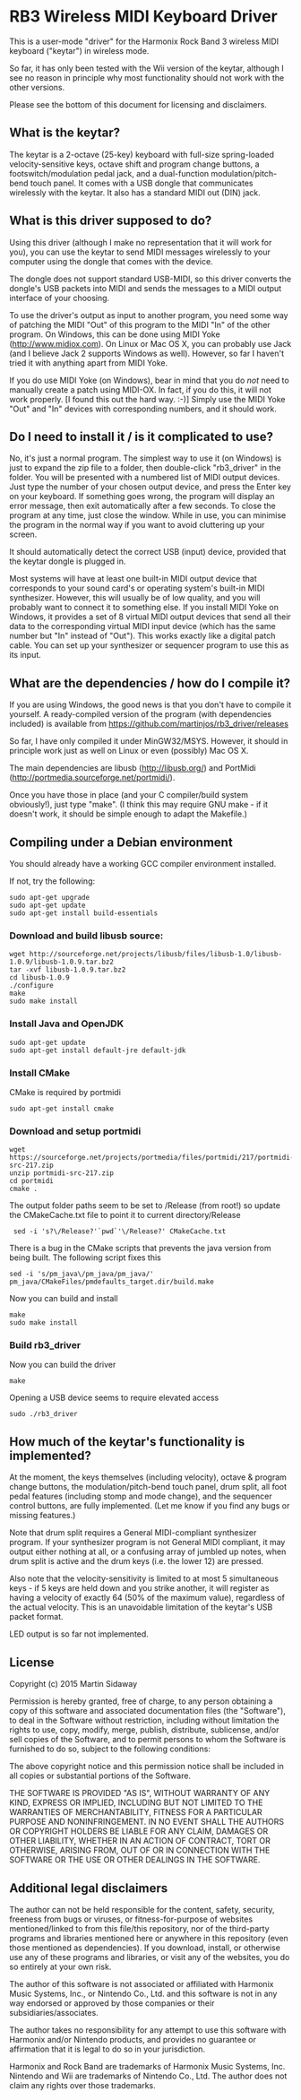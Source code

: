 RB3 Wireless MIDI Keyboard Driver
=================================

This is a user-mode "driver" for the Harmonix Rock Band 3 wireless MIDI
keyboard ("keytar") in wireless mode.

So far, it has only been tested with the Wii version of the keytar, although I
see no reason in principle why most functionality should not work with the
other versions.

Please see the bottom of this document for licensing and disclaimers.


What is the keytar?
-------------------

The keytar is a 2-octave (25-key) keyboard with full-size spring-loaded
velocity-sensitive keys, octave shift and program change buttons, a
footswitch/modulation pedal jack, and a dual-function modulation/pitch-bend
touch panel.  It comes with a USB dongle that communicates wirelessly with the
keytar.  It also has a standard MIDI out (DIN) jack.


What is this driver supposed to do?
-----------------------------------

Using this driver (although I make no representation that it will work for
you), you can use the keytar to send MIDI messages wirelessly to your computer
using the dongle that comes with the device.

The dongle does not support standard USB-MIDI, so this driver converts the
dongle's USB packets into MIDI and sends the messages to a MIDI output
interface of your choosing.

To use the driver's output as input to another program, you need some way of
patching the MIDI "Out" of this program to the MIDI "In" of the other program.
On Windows, this can be done using MIDI Yoke (http://www.midiox.com).  On Linux
or Mac OS X, you can probably use Jack (and I believe Jack 2 supports Windows
as well).  However, so far I haven't tried it with anything apart from MIDI
Yoke.

If you do use MIDI Yoke (on Windows), bear in mind that you do *not* need to
manually create a patch using MIDI-OX.  In fact, if you do this, it will not
work properly.  [I found this out the hard way. :-)]  Simply use the MIDI Yoke
"Out" and "In" devices with corresponding numbers, and it should work.


Do I need to install it / is it complicated to use?
---------------------------------------------------

No, it's just a normal program.  The simplest way to use it (on Windows) is
just to expand the zip file to a folder, then double-click "rb3_driver" in the
folder.  You will be presented with a numbered list of MIDI output devices.
Just type the number of your chosen output device, and press the Enter key on
your keyboard.  If something goes wrong, the program will display an error
message, then exit automatically after a few seconds.  To close the program at
any time, just close the window.  While in use, you can minimise the program in
the normal way if you want to avoid cluttering up your screen.

It should automatically detect the correct USB (input) device, provided that
the keytar dongle is plugged in.

Most systems will have at least one built-in MIDI output device that
corresponds to your sound card's or operating system's built-in MIDI
synthesizer.  However, this will usually be of low quality, and you will
probably want to connect it to something else.  If you install MIDI Yoke on
Windows, it provides a set of 8 virtual MIDI output devices that send all their
data to the corresponding virtual MIDI input device (which has the same number
but "In" instead of "Out").  This works exactly like a digital patch cable.
You can set up your synthesizer or sequencer program to use this as its input.


What are the dependencies / how do I compile it?
------------------------------------------------

If you are using Windows, the good news is that you don't have to compile it
yourself.  A ready-compiled version of the program (with dependencies included)
is available from https://github.com/martinjos/rb3_driver/releases

So far, I have only compiled it under MinGW32/MSYS.  However, it should in
principle work just as well on Linux or even (possibly) Mac OS X.

The main dependencies are libusb (http://libusb.org/) and PortMidi
(http://portmedia.sourceforge.net/portmidi/).

Once you have those in place (and your C compiler/build system obviously!),
just type "make".  (I think this may require GNU make - if it doesn't work, it
should be simple enough to adapt the Makefile.)

Compiling under a Debian environment
------------------------------------

You should already have a working GCC compiler environment installed.

If not, try the following:

```
sudo apt-get upgrade
sudo apt-get update
sudo apt-get install build-essentials
```

### Download and build libusb source:

```
wget http://sourceforge.net/projects/libusb/files/libusb-1.0/libusb-1.0.9/libusb-1.0.9.tar.bz2
tar -xvf libusb-1.0.9.tar.bz2
cd libusb-1.0.9
./configure
make
sudo make install
```

### Install Java and OpenJDK

```
sudo apt-get update
sudo apt-get install default-jre default-jdk
```

### Install CMake

CMake is required by portmidi

```
sudo apt-get install cmake
```

### Download and setup portmidi

```
wget https://sourceforge.net/projects/portmedia/files/portmidi/217/portmidi-src-217.zip
unzip portmidi-src-217.zip
cd portmidi
cmake .
```

The output folder paths seem to be set to /Release (from root!) so update the CMakeCache.txt file
to point it to current directory/Release

```
 sed -i 's?\/Release?'`pwd`'\/Release?' CMakeCache.txt
```

There is a bug in the CMake scripts that prevents the java version from being built. The following script 
fixes this

```
sed -i 's/pm_java\/pm_java/pm_java/' pm_java/CMakeFiles/pmdefaults_target.dir/build.make
```

Now you can build and install

```
make
sudo make install
```

### Build rb3_driver

Now you can build the driver

```
make
```

Opening a USB device seems to require elevated access

```
sudo ./rb3_driver
```


How much of the keytar's functionality is implemented?
------------------------------------------------------

At the moment, the keys themselves (including velocity), octave & program
change buttons, the modulation/pitch-bend touch panel, drum split, all foot
pedal features (including stomp and mode change), and the sequencer control
buttons, are fully implemented.  (Let me know if you find any bugs or missing
features.)

Note that drum split requires a General MIDI-compliant synthesizer program.  If
your synthesizer program is not General MIDI compliant, it may output either
nothing at all, or a confusing array of jumbled up notes, when drum split is
active and the drum keys (i.e. the lower 12) are pressed.

Also note that the velocity-sensitivity is limited to at most 5 simultaneous
keys - if 5 keys are held down and you strike another, it will register as
having a velocity of exactly 64 (50% of the maximum value), regardless of the
actual velocity.  This is an unavoidable limitation of the keytar's USB packet
format.

LED output is so far not implemented.


License
-------

Copyright (c) 2015 Martin Sidaway

Permission is hereby granted, free of charge, to any person obtaining a copy of
this software and associated documentation files (the "Software"), to deal in
the Software without restriction, including without limitation the rights to
use, copy, modify, merge, publish, distribute, sublicense, and/or sell copies
of the Software, and to permit persons to whom the Software is furnished to do
so, subject to the following conditions:

The above copyright notice and this permission notice shall be included in all
copies or substantial portions of the Software.

THE SOFTWARE IS PROVIDED "AS IS", WITHOUT WARRANTY OF ANY KIND, EXPRESS OR
IMPLIED, INCLUDING BUT NOT LIMITED TO THE WARRANTIES OF MERCHANTABILITY,
FITNESS FOR A PARTICULAR PURPOSE AND NONINFRINGEMENT. IN NO EVENT SHALL THE
AUTHORS OR COPYRIGHT HOLDERS BE LIABLE FOR ANY CLAIM, DAMAGES OR OTHER
LIABILITY, WHETHER IN AN ACTION OF CONTRACT, TORT OR OTHERWISE, ARISING FROM,
OUT OF OR IN CONNECTION WITH THE SOFTWARE OR THE USE OR OTHER DEALINGS IN THE
SOFTWARE.


Additional legal disclaimers
----------------------------

The author can not be held responsible for the content, safety, security,
freeness from bugs or viruses, or fitness-for-purpose of websites
mentioned/linked to from this file/this repository, nor of the third-party
programs and libraries mentioned here or anywhere in this repository (even
those mentioned as dependencies).  If you download, install, or otherwise use
any of these programs and libraries, or visit any of the websites, you do so
entirely at your own risk.

The author of this software is not associated or affiliated with Harmonix Music
Systems, Inc., or Nintendo Co., Ltd. and this software is not in any way
endorsed or approved by those companies or their subsidiaries/associates.

The author takes no responsibility for any attempt to use this software with
Harmonix and/or Nintendo products, and provides no guarantee or affirmation
that it is legal to do so in your jurisdiction.

Harmonix and Rock Band are trademarks of Harmonix Music Systems, Inc.  Nintendo
and Wii are trademarks of Nintendo Co., Ltd.  The author does not claim any
rights over those trademarks.

